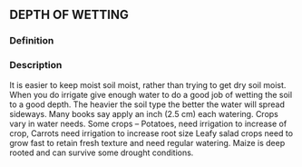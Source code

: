 ## DEPTH OF WETTING
### Definition


### Description
It is easier to keep moist soil moist, rather than trying to get dry soil moist.  When you do irrigate give enough water to do a good job of wetting the soil to a good depth.  The heavier the soil type the better the water will spread sideways.  Many books say apply an inch (2.5 cm) each watering.
Crops vary in water needs.
Some crops – Potatoes,  need irrigation to increase of crop, 
Carrots need irrigation to increase root size
Leafy salad crops need to grow fast to retain fresh texture and need regular watering. 
Maize is deep rooted and can survive some drought conditions.
